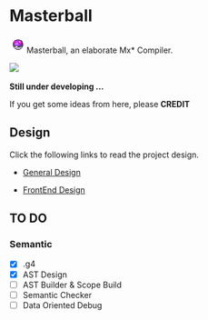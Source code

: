 # Masterball

<img src="asset/masterball.png" style="zoom:100%;" />Masterball, an elaborate Mx* Compiler.

![](https://img.shields.io/badge/implementation-Java-red) 

**Still under developing ...**

If you get some ideas from here, please **CREDIT**



## Design

Click the following links to read the project design.

- [General Design](doc/GeneralDesign.md)

- [FrontEnd Design](doc/FrontendDesign.md)



## TO DO

### Semantic

- [x] .g4
- [x] AST Design
- [ ] AST Builder & Scope Build
- [ ] Semantic Checker
- [ ] Data Oriented Debug
